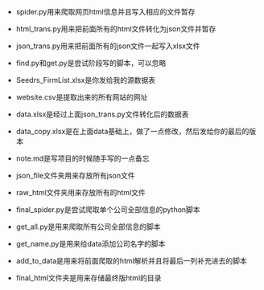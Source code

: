 + spider.py用来爬取网页html信息并且写入相应的文件暂存

+ html_trans.py用来把前面所有的html文件转化为json文件并暂存

+ json_trans.py用来把前面所有的json文件一起写入xlsx文件

+ find.py和get.py是尝试阶段写的脚本，可以忽略

+ Seedrs_FirmList.xlsx是你发给我的源数据表

+ website.csv是提取出来的所有网站的网址

+ data.xlsx是经过上面json_trans.py文件转化后的数据表

+ data_copy.xlsx是在上面data基础上，做了一点修改，然后发给你的最后的版本

+ note.md是写项目的时候随手写的一点备忘

+ json_file文件夹用来存放所有json文件

+ raw_html文件夹用来存放所有的html文件

+ final_spider.py是尝试爬取单个公司全部信息的python脚本

+ get_all.py是用来爬取所有公司全部信息的脚本

+ get_name.py是用来给data添加公司名字的脚本

+ add_to_data是用来将前面爬取的html解析并且将最后一列补充进去的脚本

+ final_html文件夹是用来存储最终版html的目录